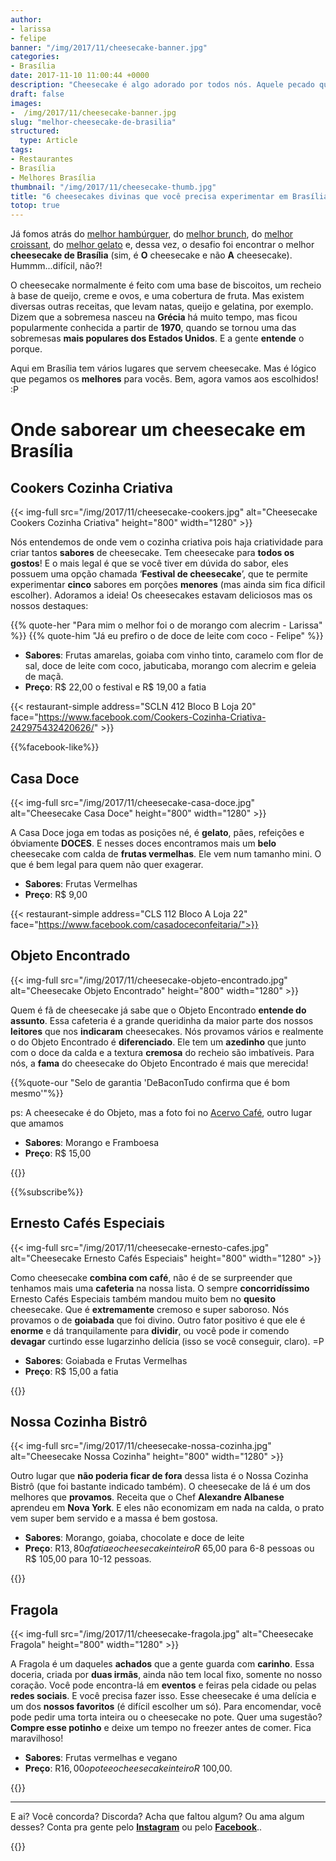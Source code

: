 ```yaml
---
author:
- larissa
- felipe
banner: "/img/2017/11/cheesecake-banner.jpg"
categories:
- Brasília
date: 2017-11-10 11:00:44 +0000
description: "Cheesecake é algo adorado por todos nós. Aquele pecado que adoramos. E se é para fugir da dieta é melhor ser com algo delicioso. Então a gente ta ajuda a encontrar a melhor chessecake de Brasília"
draft: false
images:
-  /img/2017/11/cheesecake-banner.jpg
slug: "melhor-cheesecake-de-brasilia"
structured:
  type: Article
tags:
- Restaurantes
- Brasília
- Melhores Brasília
thumbnail: "/img/2017/11/cheesecake-thumb.jpg"
title: "6 cheesecakes divinas que você precisa experimentar em Brasília"
totop: true
---
```


Já fomos atrás do [melhor hambúrguer](http://debacontudo.com.br/comida/melhor-hamburguer-artesanal-de-brasilia/), do [melhor brunch](http://debacontudo.com.br/comida/melhor-brunch-de-brasilia/), do [melhor croissant](http://debacontudo.com.br/comida/melhor-croissant-de-brasilia/), do [melhor gelato](http://debacontudo.com.br/comida/melhor-sorvete-gelato-de-brasilia/) e, dessa vez, o desafio foi encontrar o melhor **cheesecake de Brasília** (sim, é **O** cheesecake e não **A** cheesecake). Hummm...difícil, não?! 

O cheesecake normalmente é feito com uma base de biscoitos, um recheio à base de queijo, creme e ovos, e uma cobertura de fruta.  Mas existem diversas outras receitas, que levam natas, queijo e gelatina, por exemplo. Dizem que a sobremesa nasceu na **Grécia** há muito tempo, mas ficou popularmente conhecida a partir de **1970**, quando se tornou uma das sobremesas **mais populares dos Estados Unidos**. E a gente **entende** o porque.

Aqui em Brasília tem vários lugares que servem cheesecake. Mas é lógico que pegamos os **melhores** para vocês.
Bem, agora vamos aos escolhidos! :P

# Onde saborear um cheesecake em Brasília

## Cookers Cozinha Criativa

{{< img-full src="/img/2017/11/cheesecake-cookers.jpg" alt="Cheesecake Cookers Cozinha Criativa"  height="800" width="1280" >}}

Nós entendemos de onde vem o cozinha criativa pois haja criatividade para criar tantos **sabores** de cheesecake. Tem cheesecake para **todos os gostos**! E o mais legal é que se você tiver em dúvida do sabor, eles possuem uma opção chamada ‘**Festival de cheesecake**’, que te permite experimentar **cinco** sabores em porções **menores** (mas ainda sim fica díficil escolher). Adoramos a ideia! Os cheesecakes estavam deliciosos mas os nossos destaques:

{{% quote-her "Para mim o melhor foi o de morango com alecrim - Larissa" %}}
{{% quote-him "Já eu prefiro o de doce de leite com coco - Felipe" %}}

- **Sabores**: Frutas amarelas, goiaba com vinho tinto, caramelo com flor de sal, doce de leite com coco, jabuticaba, morango com alecrim e geleia de maçã.
- **Preço**:  R$ 22,00 o festival e R$ 19,00 a fatia

{{< restaurant-simple address="SCLN 412 Bloco B Loja 20"  face="https://www.facebook.com/Cookers-Cozinha-Criativa-242975432420626/" >}}

{{%facebook-like%}}

## Casa Doce

{{< img-full src="/img/2017/11/cheesecake-casa-doce.jpg" alt="Cheesecake Casa Doce"  height="800" width="1280" >}}

A Casa Doce joga em todas as posições né, é **gelato**, pães, refeições e óbviamente **DOCES**. E nesses doces encontramos mais um **belo** cheesecake com calda de **frutas vermelhas**. Ele vem num tamanho mini. O que é bem legal para quem não quer exagerar. 

- **Sabores**: Frutas Vermelhas
- **Preço**:  R$ 9,00

{{< restaurant-simple address="CLS 112 Bloco A Loja 22"  face="https://www.facebook.com/casadoceconfeitaria/">}}

## Objeto Encontrado

{{< img-full src="/img/2017/11/cheesecake-objeto-encontrado.jpg" alt="Cheesecake Objeto Encontrado"  height="800" width="1280" >}}

Quem é fã de cheesecake já sabe que o Objeto Encontrado **entende do assunto**. Essa cafeteria é a grande queridinha da maior parte dos nossos **leitores** que nos **indicaram** cheesecakes.  Nós provamos vários e realmente o do Objeto Encontrado é **diferenciado**. Ele tem um **azedinho** que junto com o doce da calda e a textura **cremosa** do recheio são imbatíveis. Para nós, a **fama** do cheesecake do Objeto Encontrado é mais que merecida! 

{{%quote-our "Selo de garantia 'DeBaconTudo confirma que é  bom mesmo'"%}}

ps: A cheesecake é do Objeto, mas a foto foi no [Acervo Café](https://www.instagram.com/acervocafe/), outro lugar que amamos

- **Sabores**: Morango e Framboesa
- **Preço**:  R$ 15,00

{{<restaurant-simple address="CLN 102 Bloco B Loja 56"  face="https://www.facebook.com/objetoencontrado.galeriadearte/">}}

{{%subscribe%}}

## Ernesto Cafés Especiais

{{< img-full src="/img/2017/11/cheesecake-ernesto-cafes.jpg" alt="Cheesecake Ernesto Cafés Especiais"  height="800" width="1280" >}}

Como cheesecake **combina com café**, não é de se surpreender que tenhamos mais uma **cafeteria** na nossa lista. O sempre **concorridíssimo** Ernesto Cafés Especiais também mandou muito bem no **quesito** cheesecake. Que é **extremamente** cremoso e super saboroso. Nós provamos o de **goiabada** que foi divino. Outro fator positivo é que ele é **enorme** e dá tranquilamente para **dividir**, ou você pode ir comendo **devagar** curtindo esse lugarzinho delícia (isso se você conseguir, claro). =P

- **Sabores**: Goiabada e Frutas Vermelhas
- **Preço**:  R$ 15,00 a fatia

{{<restaurant-simple address="CLS 115 Bloco C Loja 14"  face="https://www.facebook.com/ErnestoCafesEspeciais/">}}

## Nossa Cozinha Bistrô

{{< img-full src="/img/2017/11/cheesecake-nossa-cozinha.jpg" alt="Cheesecake Nossa Cozinha"  height="800" width="1280" >}}

Outro lugar que **não poderia ficar de fora** dessa lista é o Nossa Cozinha Bistrô (que foi bastante indicado também). O cheesecake de lá é um dos melhores que **provamos**. Receita que o Chef **Alexandre Albanese** aprendeu em **Nova York**. E eles não economizam em nada na calda, o prato vem super bem servido e a massa é bem gostosa. 

- **Sabores**: Morango, goiaba, chocolate e doce de leite
- **Preço**:  R$13,80 a fatia e o cheesecake inteiro R$ 65,00 para 6-8 pessoas ou R$ 105,00 para 10-12 pessoas.

{{<restaurant-simple address="CLN 402 Bloco C Loja 60" face="https://www.facebook.com/nossacozinha.bistro">}}

## Fragola

{{< img-full src="/img/2017/11/cheesecake-fragola.jpg" alt="Cheesecake Fragola"  height="800" width="1280" >}}

A Fragola é um daqueles **achados** que a gente guarda com **carinho**. Essa doceria, criada por **duas irmãs**, ainda não tem local fixo, somente no nosso coração. Você pode encontra-lá em **eventos** e feiras pela cidade ou pelas **redes sociais**. E você precisa fazer isso. Esse cheesecake é uma delícia e um dos **nossos favoritos** (é difícil escolher um só). Para encomendar, você pode pedir uma torta inteira ou o cheesecake no pote. Quer uma sugestão? **Compre esse potinho** e deixe um tempo no freezer antes de comer. Fica maravilhoso!

- **Sabores**: Frutas vermelhas e vegano
- **Preço**:  R$16,00 o pote e o cheesecake inteiro R$ 100,00.

{{<restaurant-simple address="Ponto de distribuição na 303 Sul" face="https://www.facebook.com/fragolabrasilia/">}}

------

E ai? Você concorda? Discorda? Acha que faltou algum? Ou ama algum desses? Conta pra gente pelo [**Instagram**](https://www.instagram.com/casaldebacontudo/) ou pelo [**Facebook**](https://www.facebook.com/debacontudo/)..

{{<subscribe>}}
